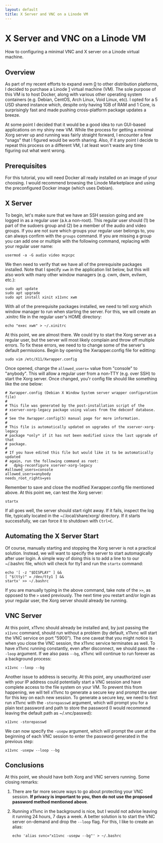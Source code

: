 ```yaml
---
layout: default
title: X Server and VNC on a Linode VM
---
```


X Server and VNC on a Linode VM
===============================

How to configuring a minimal VNC and X server on a Linode virtual machine.

Overview
--------

As part of my recent efforts to expand xwm [0] to other distribution
platforms, I decided to purchase a Linode [1] virtual machine (VM). The sole
purpose of this VM is to host Docker, along with various other operating
system containers (e.g. Debian, CentOS, Arch Linux, Void Linux, etc). I opted
for a 5 USD shared instance which, despite only having 1GB of RAM and 1 Core,
is surprisingly fast and made pushing cross-platform package updates a
breeze. 

At some point I decided that it would be a good idea to run GUI-based 
applications on my shiny new VM. While the process for getting a minimal Xorg 
server up and running was fairly straight forward, I encounter a few "snags" 
that I figured would be worth sharing. Also, if it any point I decide to
repeat this process on a different VM, I at least won't waste any time
figuring out what went wrong.

Prerequisites
-------------

For this tutorial, you will need Docker all ready installed on an image of
your choosing. I would recommend browsing the Linode Marketplace and using
the preconfigured Docker image (which uses Debian). 

X Server
--------

To begin, let's make sure that we have an SSH session going and are logged in
as a regular user (a.k.a non-root). This regular user should (1) be part of
the sudoers group and (2) be a member of the audio and video groups. If you
are not sure which groups your regular user belongs to, you can always
confirm with the `groups` command. If you are missing a group you can add one
or multiple with the following command, replacing <username> with your
regular user name:

    usermod -a -G audio video mcpcpc

We then need to verify that we have all of the prerequisite packages
installed. Note that I specify `xwm` in the application list below, but this
will also work with many other window managers (e.g. cwm, dwm, evilwm, etc.):

    sudo apt update
    sudo apt upgrade
    sudo apt install xinit x11vnc xwm

With all of the prerequisite packages installed, we need to tell xorg which 
window manager to run when starting the server. For this, we will create an 
.xinitrc file in the regular user's HOME directory: 

    echo "exec xwm" > ~/.xinitrc

At this point, we are almost there. We could try to start the Xorg server as
a regular user, but the server will most likely complain and throw off
multiple errors. To fix these errors, we need to to change some of the
server's default permissions. Begin by opening the Xwrapper.config file for
editting:

    sudo vim /etc/X11/Xwrapper.config

Once opened, change the `allowed_users=` value from "console" to "anybody".
This will allow a regular user from a non-TTY (e.g. over SSH) to start the
Xorg server. Once changed, you'r config file should like something like the
one below:

    # Xwrapper.config (Debian X Window System server wrapper configuration file)
    #
    # This file was generated by the post-installation script of the
    # xserver-xorg-legacy package using values from the debconf database.
    #
    # See the Xwrapper.config(5) manual page for more information.
    #
    # This file is automatically updated on upgrades of the xserver-xorg-legacy
    # package *only* if it has not been modified since the last upgrade of that
    # package.
    #
    # If you have edited this file but would like it to be automatically updated
    # again, run the following command as root:
    #   dpkg-reconfigure xserver-xorg-legacy
    #allowed_users=console
    allowed_users=anybody
    needs_root_rights=yes


Remember to save and close the modified Xwrapper.config file mentioned above.
At this point we, can test the Xorg server:

    startx

If all goes well, the server should start right away.  If it fails, inspect
the log file, typically located in the ~/.local/share/xorg/ directory. If it
starts successfully, we can force it to shutdown with `Ctrl+C`.

Automating the X Server Start
-----------------------------

Of course, manually starting and stopping the Xorg server is not a practical 
solution.  Instead, we will want to specify the server to start automagically
after user login. A simple way of doing this is to add a line to to our 
~/.bashrc file, which will check for tty1 and run the `startx` command:

    echo '[ -z "$DISPLAY" ] &&
    [ "$(tty)" = /dev/tty1 ] &&
    startx' >> ~/.bashrc

If you are manually typing in the above command, take note of the `>>`, as 
opposed to the `>` used previously. The next time you restart and/or login as 
your regular user, the Xorg server should already be running. 

VNC Server
----------

At this point, x11vnc should already be installed and, by just passing the 
`x11vnc` command, should run without a problem (by default, x11vnc will start
the VNC service on port "5900"). The one caveat that you might notice is when
you close the VNC session, the x11vnc service terminates as well. To have 
x11vnc running constantly, even after disconnect, we should pass the `--loop`
argument.  If we also pass `--bg`, x11vnc will continue to run forever as a 
background process:

    x11vnc --loop --bg

Another issue to address is security. At this point, any unauthorized user 
with your IP address could potentially start a VNC session and have complete
access to the file system on your VM. To prevent this from happening, we will 
tell x11vnc to generate a secure key and prompt the user for this key on each 
new session. To generate a secure key, we need to first run x11vnc with the 
`-storepasswd` argument, which will prompt you for a plain text password and 
path to store the password (I would recommend leaving the default path as 
~/.vnc/passwd):

    x11vnc -storepasswd

We can now specify the `-usepw` argument, which will prompt the user at
the beginning of each VNC session to enter the password generated in the
previous step:

    x11vnc -usepw --loop --bg

Conclusions
-----------

At this point, we should have both Xorg and VNC servers running. Some closing
remarks:

1.  There are far more secure ways to go about protecting your VNC session.
    **If privacy is important to you, then do not use the proposed password
    method mentioned above**.
2.  Running x11vnc in the background is nice, but I would not advise leaving
    it running 24 hours, 7 days a week. A better solution is to start the VNC
    server on-demand and drop the `--loop` flag. For this, I like to create
    an alias:

        echo 'alias svnc="x11vnc -usepw --bg"' > ~/.bashrc

[0]: http://github.com/mcpcpc/xwm
[1]: https://www.linode.com/?r=0c625ecd8478eb827df57d2e2ffa095759d089ab